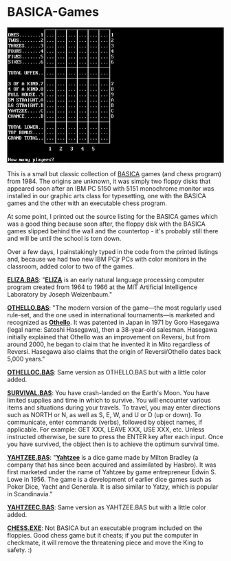 # BASICA-Games

![YAHTZEE Game Board](YAHTZEE.png)

This is a small but classic collection of [BASICA](https://en.wikipedia.org/wiki/IBM_BASIC#IBM_Advanced_BASIC) games (and chess program) from 1984. The origins are unknown, it was simply two floppy disks that appeared soon after an IBM PC 5150 with 5151 monochrome monitor was installed in our graphic arts class for typesetting, one with the BASICA games and the other with an executable chess program.

At some point, I printed out the source listing for the BASICA games which was a good thing because soon after, the floppy disk with the BASICA games slipped behind the wall and the countertop - it's probably still there and will be until the school is torn down.

Over a few days, I painstakingly typed in the code from the printed listings and, because we had two new IBM PCjr PCs with color monitors in the classroom, added color to two of the games.

**[ELIZA.BAS](ELIZA.BAS)**: "[**ELIZA**](https://en.wikipedia.org/wiki/ELIZA) is an early natural language processing computer program created from 1964 to 1966 at the MIT Artificial Intelligence Laboratory by Joseph Weizenbaum."

**[OTHELLO.BAS](OTHELLO.BAS)**: "The modern version of the game—the most regularly used rule-set, and the one used in international tournaments—is marketed and recognized as [**Othello**](https://en.wikipedia.org/wiki/Reversi#Othello). It was patented in Japan in 1971 by Goro Hasegawa (legal name: Satoshi Hasegawa), then a 38-year-old salesman. Hasegawa initially explained that Othello was an improvement on Reversi, but from around 2000, he began to claim that he invented it in Mito regardless of Reversi. Hasegawa also claims that the origin of Reversi/Othello dates back 5,000 years."

**[OTHELLOC.BAS](OTHELLOC.BAS)**: Same version as OTHELLO.BAS but with a little color added.

**[SURVIVAL.BAS](SURVIVAL.BAS)**: You have crash-landed on the Earth's Moon. You have limited supplies and time in which to survive. You will encounter various items and situations during your travels. To travel, you may enter directions such as NORTH or N, as well as S, E, W, and U or D (up or down). To communicate, enter commands (verbs), followed by object names, if applicable. For example: GET XXX, LEAVE XXX, USE XXX, etc. Unless instructed otherwise, be sure to press the ENTER key after each input. Once you have survived, the object then is to achieve the optimum survival time.

**[YAHTZEE.BAS](YAHTZEE.BAS)**: "[**Yahtzee**](https://en.wikipedia.org/wiki/Yahtzee) is a dice game made by Milton Bradley (a company that has since been acquired and assimilated by Hasbro). It was first marketed under the name of Yahtzee by game entrepreneur Edwin S. Lowe in 1956. The game is a development of earlier dice games such as Poker Dice, Yacht and Generala. It is also similar to Yatzy, which is popular in Scandinavia."

**[YAHTZEEC.BAS](YAHTZEEC.BAS)**: Same version as YAHTZEE.BAS but with a little color added.

**[CHESS.EXE](CHESS.EXE)**: Not BASICA but an executable program included on the floppies. Good chess game but it cheats; if you put the computer in checkmate, it will remove the threatening piece and move the King to safety. :)
